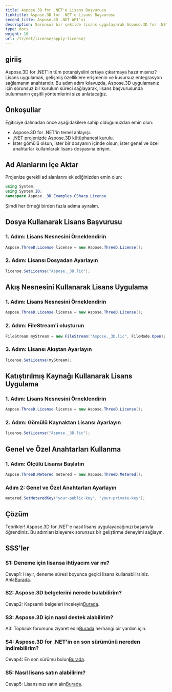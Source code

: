 ```yaml
---
title: Aspose.3D for .NET'e Lisans Başvurusu
linktitle: Aspose.3D for .NET'e Lisans Başvurusu
second_title: Aspose.3D .NET API'si
description: Sorunsuz bir şekilde lisans uygulayarak Aspose.3D for .NET'in gücünün kilidini açın. Sorunsuz bir entegrasyon deneyimi için adım adım kılavuzumuzu izleyin.
type: docs
weight: 10
url: /tr/net/license/apply-license/
---
```

## giriiş

Aspose.3D for .NET'in tüm potansiyelini ortaya çıkarmaya hazır mısınız? Lisans uygulamak, gelişmiş özelliklere erişmenin ve kusursuz entegrasyon sağlamanın anahtarıdır. Bu adım adım kılavuzda, Aspose.3D uygulamanız için sorunsuz bir kurulum süreci sağlayarak, lisans başvurusunda bulunmanın çeşitli yöntemlerini size anlatacağız.

## Önkoşullar

Eğiticiye dalmadan önce aşağıdakilere sahip olduğunuzdan emin olun:

- Aspose.3D for .NET'in temel anlayışı.
- .NET projenizde Aspose.3D kütüphanesi kurulu.
- İster gömülü olsun, ister bir dosyanın içinde olsun, ister genel ve özel anahtarlar kullanılarak lisans dosyasına erişim.

## Ad Alanlarını İçe Aktar

Projenize gerekli ad alanlarını eklediğinizden emin olun:

```csharp
using System;
using System.IO;
namespace Aspose._3D.Examples.CSharp.License
```

Şimdi her örneği birden fazla adıma ayıralım.

## Dosya Kullanarak Lisans Başvurusu

### 1. Adım: Lisans Nesnesini Örneklendirin

```csharp
Aspose.ThreeD.License license = new Aspose.ThreeD.License();
```

### 2. Adım: Lisansı Dosyadan Ayarlayın

```csharp
license.SetLicense("Aspose._3D.lic");
```

## Akış Nesnesini Kullanarak Lisans Uygulama

### 1. Adım: Lisans Nesnesini Örneklendirin

```csharp
Aspose.ThreeD.License license = new Aspose.ThreeD.License();
```

### 2. Adım: FileStream'i oluşturun

```csharp
FileStream myStream = new FileStream("Aspose._3D.lic", FileMode.Open);
```

### 3. Adım: Lisansı Akıştan Ayarlayın

```csharp
license.SetLicense(myStream);
```

## Katıştırılmış Kaynağı Kullanarak Lisans Uygulama

### 1. Adım: Lisans Nesnesini Örneklendirin

```csharp
Aspose.ThreeD.License license = new Aspose.ThreeD.License();
```

### 2. Adım: Gömülü Kaynaktan Lisansı Ayarlayın

```csharp
license.SetLicense("Aspose._3D.lic");
```

## Genel ve Özel Anahtarları Kullanma

### 1. Adım: Ölçülü Lisansı Başlatın

```csharp
Aspose.ThreeD.Metered metered = new Aspose.ThreeD.Metered();
```

### Adım 2: Genel ve Özel Anahtarları Ayarlayın

```csharp
metered.SetMeteredKey("your-public-key", "your-private-key");
```

## Çözüm

Tebrikler! Aspose.3D for .NET'e nasıl lisans uygulayacağınızı başarıyla öğrendiniz. Bu adımları izleyerek sorunsuz bir geliştirme deneyimi sağlayın.

## SSS'ler

### S1: Deneme için lisansa ihtiyacım var mı?

 Cevap1: Hayır, deneme süresi boyunca geçici lisans kullanabilirsiniz. Anla[Burada](https://purchase.aspose.com/temporary-license/).

### S2: Aspose.3D belgelerini nerede bulabilirim?

 Cevap2: Kapsamlı belgeleri inceleyin[Burada](https://reference.aspose.com/3d/net/).

### S3: Aspose.3D için nasıl destek alabilirim?

 A3: Topluluk forumunu ziyaret edin[Burada](https://forum.aspose.com/c/3d/18) herhangi bir yardım için.

### S4: Aspose.3D for .NET'in en son sürümünü nereden indirebilirim?

 Cevap4: En son sürümü bulun[Burada](https://releases.aspose.com/3d/net/).

### S5: Nasıl lisans satın alabilirim?

 Cevap5: Lisansınızı satın alın[Burada](https://purchase.aspose.com/buy).